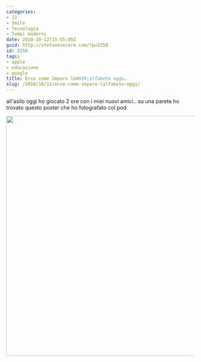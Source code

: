 ```yaml
---
categories:
- JJ
- Smile
- Tecnologia
- Tempi moderni
date: 2010-10-12T15:55:05Z
guid: http://stefanocecere.com/?p=2258
id: 2258
tags:
- apple
- educazione
- google
title: Ecco come imparo l&#039;alfabeto oggi…
slug: /2010/10/12/ecco-come-imparo-lalfabeto-oggi/
---
```


all'asilo oggi ho giocato 2 ore con i miei nuovi amici.. su una parete ho trovato questo poster che ho fotografato col pod

<img src="http://stefanocecere.com/wp-content/uploads/sites/3/2010/10/alphabet.jpg" alt="" title="Alfabeto del 2010" width="533" height="640" class="aligncenter size-full wp-image-2259" srcset="http://stefanocecere.com/wp-content/uploads/sites/3/2010/10/alphabet.jpg 533w, http://stefanocecere.com/wp-content/uploads/sites/3/2010/10/alphabet-250x300.jpg 250w" sizes="(max-width: 533px) 100vw, 533px" />